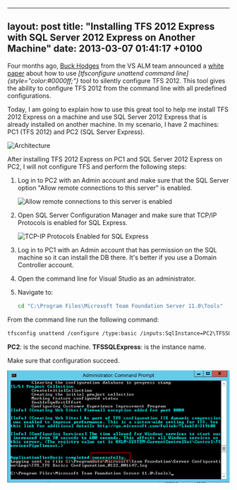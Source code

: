 
---
layout: post
title: "Installing TFS 2012 Express with SQL Server 2012 Express on Another Machine"
date: 2013-03-07 01:41:17 +0100
---

Four months ago, [Buck Hodges](http://blogs.msdn.com/b/buckh/archive/2012/11/29/doc-on-unattended-configuration-of-tfs-2012.aspx "Buck Hodges") from the VS ALM team announced a [white paper](http://www.microsoft.com/en-us/download/details.aspx?id=35820 "Unattended Installation of TFS 2012") about how to use *[tfsconfigure unattend command line]{style="color:#0000ff;"}* tool to silently configure TFS 2012. This tool gives the ability to configure TFS 2012 from the command line with all predefined configurations.

Today, I am going to explain how to use this great tool to help me install TFS 2012 Express on a machine and use SQL Server 2012 Express that is already installed on another machine. In my scenario, I have 2 machines: PC1 (TFS 2012) and PC2 (SQL Server Express).

![Architecture](/assets/images/2013/03/architecture-1.jpg)

After installing TFS 2012 Express on PC1 and SQL Server 2012 Express on PC2, I will not configure TFS and perform the following steps:

1. Log in to PC2 with an Admin account and make sure that the SQL Server option "Allow remote connections to this server" is enabled.
   
   ![Allow remote connections to this server is enabled](/assets/images/2013/03/allow-remote-connections-to-this-server-is-enabled-1.png)

2. Open SQL Server Configuration Manager and make sure that TCP/IP Protocols is enabled for SQL Express.
   
   ![TCP-IP Protocols Enabled for SQL Express](/assets/images/2013/03/tcp-ip-protocols-enabled-for-sql-express-1.png)

3. Log in to PC1 with an Admin account that has permission on the SQL machine so it can install the DB there. It's better if you use a Domain Controller account.

4. Open the command line for Visual Studio as an administrator.

5. Navigate to:
   
   ```bash
   cd "C:\Program Files\Microsoft Team Foundation Server 11.0\Tools"

From the command line run the following command:

```bash
tfsconfig unattend /configure /type:basic /inputs:SqlInstance=PC2\TFSSQLExpress
```


**PC2**: is the second machine. 
**TFSSQLExpress**: is the instance name.

Make sure that configuration succeed.

![Configuration Succeed](/assets/images/2013/03/configuration-succeed.png?w=660)


